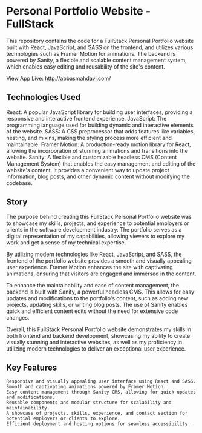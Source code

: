 # Personal Portfolio Website - FullStack

This repository contains the code for a FullStack Personal Portfolio website built with React, JavaScript, and SASS on the frontend, and utilizes various technologies such as Framer Motion for animations. The backend is powered by Sanity, a flexible and scalable content management system, which enables easy editing and reusability of the site's content.

View App Live: http://abbasmahdavi.com/

## Technologies Used
React: A popular JavaScript library for building user interfaces, providing a responsive and interactive frontend experience.
JavaScript: The programming language used for building dynamic and interactive elements of the website.
SASS: A CSS preprocessor that adds features like variables, nesting, and mixins, making the styling process more efficient and maintainable.
Framer Motion: A production-ready motion library for React, allowing the incorporation of stunning animations and transitions into the website.
Sanity: A flexible and customizable headless CMS (Content Management System) that enables the easy management and editing of the website's content. It provides a convenient way to update project information, blog posts, and other dynamic content without modifying the codebase.

## Story
The purpose behind creating this FullStack Personal Portfolio website was to showcase my skills, projects, and experience to potential employers or clients in the software development industry. The portfolio serves as a digital representation of my capabilities, allowing viewers to explore my work and get a sense of my technical expertise.

By utilizing modern technologies like React, JavaScript, and SASS, the frontend of the portfolio website provides a smooth and visually appealing user experience. Framer Motion enhances the site with captivating animations, ensuring that visitors are engaged and immersed in the content.

To enhance the maintainability and ease of content management, the backend is built with Sanity, a powerful headless CMS. This allows for easy updates and modifications to the portfolio's content, such as adding new projects, updating skills, or writing blog posts. The use of Sanity enables quick and efficient content edits without the need for extensive code changes.

Overall, this FullStack Personal Portfolio website demonstrates my skills in both frontend and backend development, showcasing my ability to create visually stunning and interactive websites, as well as my proficiency in utilizing modern technologies to deliver an exceptional user experience.

## Key Features
    Responsive and visually appealing user interface using React and SASS.
    Smooth and captivating animations powered by Framer Motion.
    Easy content management through Sanity CMS, allowing for quick updates and modifications.
    Reusable components and modular structure for scalability and maintainability.
    A showcase of projects, skills, experience, and contact section for potential employers or clients to explore.
    Efficient deployment and hosting options for seamless accessibility.
